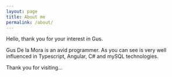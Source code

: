 ```yaml
---
layout: page
title: About me
permalink: /about/
---
```


Hello, thank you for your interest in Gus.

Gus De la Mora is an avid programmer. As you can see is very well influenced in Typescript, Angular, C# and mySQL technologies.

Thank you for visiting...